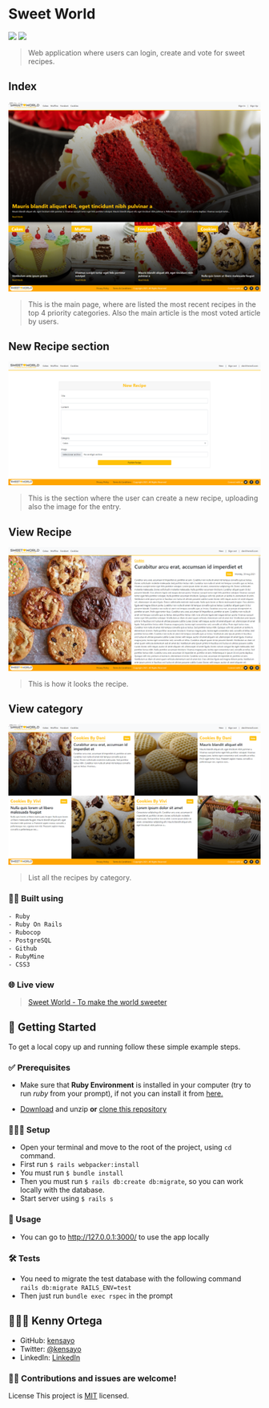 # Sweet World
![](https://img.shields.io/badge/Ruby-CC342D?style=for-the-badge&logo=ruby&logoColor=white) ![](https://img.shields.io/badge/Ruby_on_Rails-CC0000?style=for-the-badge&logo=ruby-on-rails&logoColor=white)

> Web application where users can login, create and vote for sweet recipes.

## Index

![Screenshot](./screenshot/index.png)

>This is the main page, where are listed the most recent recipes in the top 4 priority categories. Also the main article is the most voted article by users.

## New Recipe section
![Screenshot](./screenshot/new_recipe.png)

> This is the section where the user can create a new recipe, uploading also the image for the entry.

## View Recipe
![Screenshot](./screenshot/view_recipe.png)

> This is how it looks the recipe.

## View category

![Screenshot](./screenshot/show_recipes.png)

> List all the recipes by category.


### 👷🏻 Built using
    - Ruby
    - Ruby On Rails
    - Rubocop
    - PostgreSQL
    - Github
    - RubyMine
    - CSS3

### 🌐 Live view

> [Sweet World - To make the world sweeter](https://capstone-rails-kenny.herokuapp.com/)

## 🚩 Getting Started

To get a local copy up and running follow these simple example steps.

### ✅ Prerequisites

* Make sure that **Ruby Environment** is installed in your computer (try to run _ruby_ from your prompt), if not you can install it from [here.](https://www.ruby-lang.org/en/downloads/)


* [Download](https://github.com/kensayo/private-events/archive/refs/heads/development.zip) and unzip **or** [clone this repository](https://docs.github.com/es/github/creating-cloning-and-archiving-repositories/cloning-a-repository)


### 👨🏻‍🔧 Setup

- Open your terminal and move to the root of the project, using ```cd``` command.
- First run ```$ rails webpacker:install```
- You must run ```$ bundle install```
- Then you must run ```$ rails db:create db:migrate```, so you can work locally with the database.
- Start server using ```$ rails s```

### 🔌 Usage

- You can go to http://127.0.0.1:3000/ to use the app locally

### 🛠️ Tests

- You need to migrate the test database with the following command ```rails db:migrate RAILS_ENV=test```
- Then just run ```bundle exec rspec``` in the prompt

## 👨🏻‍💻 Kenny Ortega

- GitHub: [kensayo](https://github.com/kensayo)
- Twitter: [@kensayo](https://twitter.com/kensayo)
- LinkedIn: [LinkedIn](https://www.linkedin.com/in/kennyortega/)


### 🤝🏻 Contributions and issues are welcome!

License
This project is [MIT](./MIT.md) licensed.
